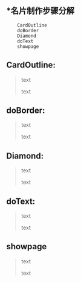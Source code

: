 *名片制作步骤分解
----
		CardOutline
		doBorder
		Diamond
		doText
		showpage
CardOutline:
---
>
> text
> 
>text
>
doBorder:
---
>
> text
> 
>text
>
Diamond:
---
>
> text
> 
>text
>
doText:
---
>
> text
> 
>text
>
showpage
---
>
> text
> 
>text
>